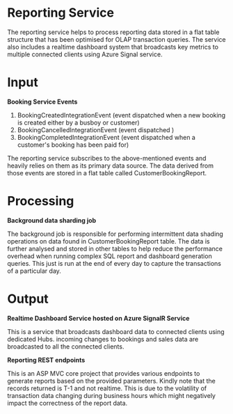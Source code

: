 ﻿# Reporting Service
The reporting service helps to process reporting data stored in a flat table structure that has been optimised for OLAP transaction queries. The service also includes a realtime dashboard system that broadcasts key metrics to multiple connected clients using Azure Signal service.

  

# Input

**Booking Service Events**

1.  BookingCreatedIntegrationEvent (event dispatched when a new booking is created either by a busboy or customer)
2.  BookingCancelledIntegrationEvent (event dispatched )
3.  BookingCompletedIntegrationEvent (event dispatched when a customer's booking has been paid for)

  
The reporting service subscribes to the above-mentioned events and heavily relies on them as its primary data source. The data derived from those events are stored in a flat table called CustomerBookingReport.

  

# Processing

**Background data sharding job**

The background job is responsible for performing intermittent data shading operations on data found in CustomerBookingReport table. The data is further analysed and stored in other tables to help reduce the performance overhead when running complex SQL report and dashboard generation queries. This just is run at the end of every day to capture the transactions of a particular day.

  

# Output

**Realtime Dashboard Service hosted on Azure SignalR Service**

This is a service that broadcasts dashboard data to connected clients using dedicated Hubs. incoming changes to bookings and sales data are broadcasted to all the connected clients.

 

**Reporting REST endpoints**

This is an ASP MVC core project that provides various endpoints to generate reports based on the provided parameters. Kindly note that the records returned is T-1 and not realtime. This is due to the volatility of transaction data changing during business hours which might negatively impact the correctness of the report data.